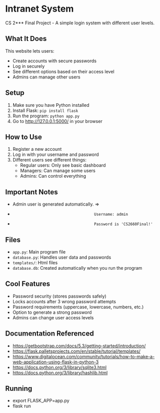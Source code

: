 # Intranet System

CS 2*** Final Project - A simple login system with different user levels.

## What It Does

This website lets users:
- Create accounts with secure passwords
- Log in securely
- See different options based on their access level
- Admins can manage other users

## Setup

1. Make sure you have Python installed
2. Install Flask: `pip install flask`
3. Run the program: `python app.py`
4. Go to http://127.0.0.1:5000/ in your browser

## How to Use
1. Register a new account
2. Log in with your username and password
3. Different users see different things:
   - Regular users: Only see basic dashboard
   - Managers: Can manage some users
   - Admins: Can control everything

## Important Notes
-  Admin user is generated automatically. =>
-                                         Username: admin
-                                         Password is 'CS2660Final!'

## Files

- `app.py`: Main program file
- `database.py`: Handles user data and passwords
- `templates/`: Html files
- `database.db`: Created automatically when you run the program

## Cool Features

- Password security (stores passwords safely)
- Locks accounts after 3 wrong password attempts
- Password requirements (uppercase, lowercase, numbers, etc.)
- Option to generate a strong password
- Admins can change user access levels

## Documentation Referenced
- https://getbootstrap.com/docs/5.3/getting-started/introduction/
- https://flask.palletsprojects.com/en/stable/tutorial/templates/
- https://www.digitalocean.com/community/tutorials/how-to-make-a-web-application-using-flask-in-python-3
- https://docs.python.org/3/library/sqlite3.html
- https://docs.python.org/3/library/hashlib.html

## Running  
- export FLASK_APP=app.py
- flask run


